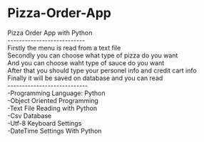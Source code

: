 # Pizza-Order-App
Pizza Order App with Python<br>
---------------------------<br>
Firstly the menu is read from a text file<br>
Secondly you can choose what type of pizza do you want<br>
And you can choose waht type of sauce do you want<br>
After that you should type your personel info and credit cart info<br>
Finally it will be saved on database and you can read<br>
----------------------------<br>
-Programming Language: Python<br>
-Object Oriented Programming<br>
-Text File Reading with Python<br>
-Csv Database<br>
-Utf-8 Keyboard Settings<br>
-DateTime Settings With Python<br>
